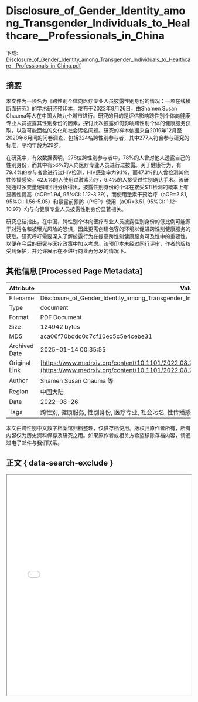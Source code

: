 # Disclosure_of_Gender_Identity_among_Transgender_Individuals_to_Healthcare__Professionals_in_China

<!-- tcd_download_link -->
下载: <a href="Disclosure_of_Gender_Identity_among_Transgender_Individuals_to_Healthcare__Professionals_in_China.pdf" download>Disclosure_of_Gender_Identity_among_Transgender_Individuals_to_Healthcare__Professionals_in_China.pdf</a>
<!-- tcd_download_link_end -->

## 摘要

<!-- tcd_abstract -->
本文件为一项名为《跨性别个体向医疗专业人员披露性别身份的情况：一项在线横断面研究》的学术研究预印本，发布于2022年8月26日，由Shamen Susan Chauma等人在中国大陆九个城市进行。研究的目的是评估影响跨性别个体向健康专业人员披露其性别身份的因素，探讨此次披露如何影响跨性别个体的健康服务获取，以及可能面临的文化和社会污名问题。研究的样本依据来自2019年12月至2020年6月间的问卷调查，包括324名跨性别参与者，其中277人符合参与研究的标准，平均年龄为29岁。  

在研究中，有效数据表明，278位跨性别参与者中，78%的人曾对他人透露自己的性别身份，而其中有56%的人向医疗专业人员进行过披露。关于健康行为，有79.4%的参与者曾进行过HIV检测，HIV感染率为9.1%，而47.3%的人曾检测其他性传播感染，42.6%的人使用过激素治疗，9.4%的人接受过性别确认手术。该研究通过多变量逻辑回归分析得出，披露性别身份的个体在接受STI检测的概率上有显著性提高（aOR=1.94, 95%CI: 1.12-3.39），而使用激素干预治疗（aOR=2.81, 95%CI: 1.56-5.05）和暴露前预防（PrEP）使用（aOR=3.51, 95%CI: 1.12-10.97）均与向健康专业人员披露性别身份显著相关。 

研究总结指出，在中国，跨性别个体向医疗专业人员披露性别身份的低比例可能源于对污名和被曝光风险的恐惧，因此更需创建包容的环境以促进跨性别健康服务的获取。研究呼吁需要深入了解披露行为在提高跨性别健康服务可及性中的重要性，以便在今后的研究与医疗政策中加以考虑。该预印本未经过同行评审，作者的版权受到保护，并允许展示在不进行商业再分发的情况下。

<!-- tcd_abstract_end -->

## 其他信息 [Processed Page Metadata]

| Attribute       | Value                                  |
|-----------------|----------------------------------------|
| Filename        | Disclosure_of_Gender_Identity_among_Transgender_Individuals_to_Healthcare__Professionals_in_China.pdf                             |
| Type            | document                                 |
| Format          | PDF Document                               |
| Size            | 124942 bytes                           |
| MD5             | aca06f70bddc0c7cf10ec5c5e4cebe31                                  |
| Archived Date   | 2025-01-14 00:35:55                             |
| Original Link   | [https://www.medrxiv.org/content/10.1101/2022.08.26.22279241v1.full.pdf](https://www.medrxiv.org/content/10.1101/2022.08.26.22279241v1.full.pdf)                         |
| Author          | Shamen Susan Chauma 等                               |
| Region          | 中国大陆                               |
| Date            | 2022-08-26                                 |
| Tags            | 跨性别, 健康服务, 性别身份, 医疗专业, 社会污名, 性传播感染, 研究, 文献                                 |

本文由跨性别中文数字档案馆归档整理，仅供存档使用。版权归原作者所有，所有内容仅为历史资料保存及研究之用。如果原作者或相关方希望移除存档内容，请通过电子邮件与我们联系。

## 正文 { data-search-exclude }

<!-- tcd_main_text -->
<iframe src="../Disclosure_of_Gender_Identity_among_Transgender_Individuals_to_Healthcare__Professionals_in_China.pdf" width="100%" height="600px">
    <p>无法显示PDF，请下载查看。</p>
</iframe>
<!-- tcd_main_text_end -->

